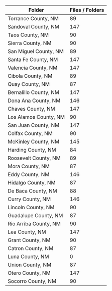| Folder                |   Files / Folders |
|-----------------------|-------------------|
| Torrance County, NM   |                89 |
| Sandoval County, NM   |               147 |
| Taos County, NM       |                90 |
| Sierra County, NM     |                90 |
| San Miguel County, NM |                89 |
| Santa Fe County, NM   |               147 |
| Valencia County, NM   |               147 |
| Cibola County, NM     |                89 |
| Quay County, NM       |                87 |
| Bernalillo County, NM |               147 |
| Dona Ana County, NM   |               146 |
| Chaves County, NM     |               147 |
| Los Alamos County, NM |                90 |
| San Juan County, NM   |               147 |
| Colfax County, NM     |                90 |
| McKinley County, NM   |               145 |
| Harding County, NM    |                84 |
| Roosevelt County, NM  |                89 |
| Mora County, NM       |                87 |
| Eddy County, NM       |               146 |
| Hidalgo County, NM    |                87 |
| De Baca County, NM    |                88 |
| Curry County, NM      |               146 |
| Lincoln County, NM    |                90 |
| Guadalupe County, NM  |                87 |
| Rio Arriba County, NM |                90 |
| Lea County, NM        |               147 |
| Grant County, NM      |                90 |
| Catron County, NM     |                87 |
| Luna County, NM       |                 0 |
| Union County, NM      |                87 |
| Otero County, NM      |               147 |
| Socorro County, NM    |                90 |